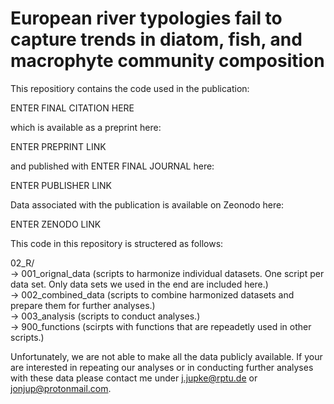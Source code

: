 # European river typologies fail to capture trends in diatom, fish, and macrophyte community composition

This repositiory contains the code used in the publication: 

ENTER FINAL CITATION HERE 

which is available as a preprint here: 

ENTER PREPRINT LINK 

and published with ENTER FINAL JOURNAL here: 

ENTER PUBLISHER LINK

Data associated with the publication is available on Zeonodo here:

ENTER ZENODO LINK

This code in this repository is structered as follows:     

02_R/     
-> 001_orignal_data (scripts to harmonize individual datasets. One script per data set. Only data sets we used in the end are included here.)    
-> 002_combined_data (scripts to combine harmonized datasets and prepare them for further analyses.)    
-> 003_analysis (scripts to conduct analyses.)    
-> 900_functions (scirpts with functions that are repeadetly used in other scripts.)    

Unfortunately, we are not able to make all the data publicly available. If your are interested in repeating our analyses or in conducting further analyses with these data please contact me under j.jupke@rptu.de or jonjup@protonmail.com.

